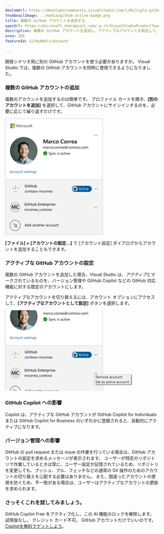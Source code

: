 ```yaml
---
devComUrl: https://developercommunity.visualstudio.com/t/Multiple-github-user-accounts/10195369
thumbnailImage: ../media/github-active-badge.png
title: 複数の GitHub アカウントを追加する
specUrl: https://microsoft.sharepoint.com/:w:/t/VisualStudioProductTeam/EfdJkRBfnmlHkCUlVgfrV_0BbA7B7ISqppWmOPkihdR1cw?e=MIBCab
description: 複数の GitHub アカウントを追加し、アクティブなアカウントを設定して、GitHub Copilot やバージョン管理などの GitHub の機能を活用できるようになりました。
area: IDE
featureId: GitHubMultiAccount

---
```



開発シナリオ用に別の GitHub アカウントを使う必要がありますか。 Visual Studio では、複数の GitHub アカウントを同時に使用できるようになりました。

### 複数の GitHub アカウントの追加
複数のアカウントを追加するのは簡単です。 プロファイル カードを開き、**[別のアカウントを追加]** を選択して、GitHub アカウントにサインインするのを、必要に応じて繰り返すだけです。

![複数の GitHub アカウントを持つプロファイル カード](../media/github-profilecard.png)

**[ファイル] > [アカウントの設定...]** で [アカウント設定] ダイアログからアカウントを追加することもできます。

### アクティブな GitHub アカウントの設定

複数の GitHub アカウントを追加した場合、Visual Studio は、*アクティブ*とマークされているものを、バージョン管理や GitHub Copilot などの GitHub 対応機能に対する既定のアカウントにします。 

アクティブなアカウントを切り替えるには、アカウント オプションにアクセスして、**[アクティブなアカウントとして設定]** ボタンを選択します。

![GitHub のアクティブなアカウントの設定](../media/github-setasactive.png)


### GitHub Copilot への影響

Copilot は、アクティブな GitHub アカウントが GitHub Copilot for Individuals または GitHub Copilot for Business のいずれかに登録されると、自動的にアクティブになります。

### バージョン管理への影響

GitHub の pull request または issue の作業を行っている場合は、GitHub アカウントの設定を求めるメッセージが表示されます。 ユーザーが特定のリポジトリで作業しているときは常に、ユーザー設定が記憶されているため、リポジトリを変更しても、プッシュ、プル、フェッチなどの通常の Git 操作のためのアカウントの切り替えを心配する必要はありません。 また、間違ったアカウントの使用を防ぐため、不一致がある場合は、ユーザーはアクティブなアカウントの更新を求められます。

### さっそくこれを試してみましょう。
GitHub Copilot Free をアクティブ化し、この AI 機能のロックを解除します。
 試用版なし。 クレジット カード不可。 GitHub アカウントだけでいいのです。 [Copilotを無料でゲットしよう](vscmd://View.GitHub.Copilot.Chat)。
